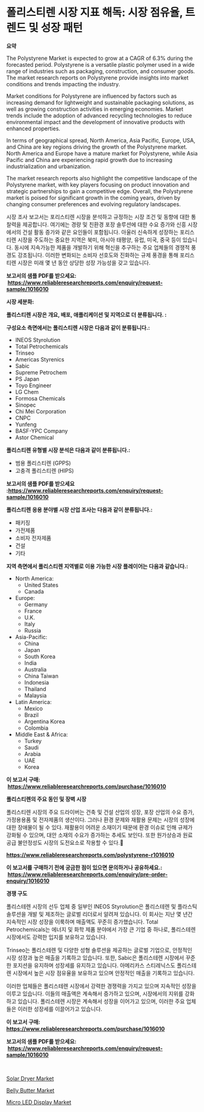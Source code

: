 <p><h1>폴리스티렌 시장 지표 해독: 시장 점유율, 트렌드 및 성장 패턴</h1></p><p><strong>요약</strong></p>
<p><p>The Polystyrene Market is expected to grow at a CAGR of 6.3% during the forecasted period. Polystyrene is a versatile plastic polymer used in a wide range of industries such as packaging, construction, and consumer goods. The market research reports on Polystyrene provide insights into market conditions and trends impacting the industry.</p><p>Market conditions for Polystyrene are influenced by factors such as increasing demand for lightweight and sustainable packaging solutions, as well as growing construction activities in emerging economies. Market trends include the adoption of advanced recycling technologies to reduce environmental impact and the development of innovative products with enhanced properties.</p><p>In terms of geographical spread, North America, Asia Pacific, Europe, USA, and China are key regions driving the growth of the Polystyrene market. North America and Europe have a mature market for Polystyrene, while Asia Pacific and China are experiencing rapid growth due to increasing industrialization and urbanization.</p><p>The market research reports also highlight the competitive landscape of the Polystyrene market, with key players focusing on product innovation and strategic partnerships to gain a competitive edge. Overall, the Polystyrene market is poised for significant growth in the coming years, driven by changing consumer preferences and evolving regulatory landscapes.</p><p>시장 조사 보고서는 포리스티렌 시장을 분석하고 규정하는 시장 조건 및 동향에 대한 통찰력을 제공합니다. 여기에는 경량 및 친환경 포장 솔루션에 대한 수요 증가와 신흥 시장에서의 건설 활동 증가와 같은 요인들이 포함됩니다. 아울러 신속하게 성장하는 포리스티렌 시장을 주도하는 중요한 지역은 북미, 아시아 태평양, 유럽, 미국, 중국 등이 있습니다. 동시에 지속가능한 제품을 개발하기 위해 혁신을 추구하는 주요 업체들의 경쟁적 풍경도 강조됩니다. 이러한 변화되는 소비자 선호도와 진화하는 규제 풍경을 통해 포리스티렌 시장은 미래 몇 년 동안 상당한 성장 가능성을 갖고 있습니다.</p></p>
<p><strong>보고서의 샘플 PDF를 받으세요: &nbsp;<a href="https://www.reliableresearchreports.com/enquiry/request-sample/1016010">https://www.reliableresearchreports.com/enquiry/request-sample/1016010</a></strong></p>
<p><strong>시장 세분화:</strong></p>
<p><strong> 폴리스티렌 시장은 개요, 배포, 애플리케이션 및 지역으로 더 분류됩니다. :</strong></p>
<p><strong>구성요소 측면에서는 폴리스티렌 시장은 다음과 같이 분류됩니다.:</strong></p>
<p><ul><li>INEOS Styrolution</li><li>Total Petrochemicals</li><li>Trinseo</li><li>Americas Styrenics</li><li>Sabic</li><li>Supreme Petrochem</li><li>PS Japan</li><li>Toyo Engineer</li><li>LG Chem</li><li>Formosa Chemicals</li><li>Sinopec</li><li>Chi Mei Corporation</li><li>CNPC</li><li>Yunfeng</li><li>BASF-YPC Company</li><li>Astor Chemical</li></ul></p>
<p><strong> 폴리스티렌 유형별 시장 분석은 다음과 같이 분류됩니다.:</strong></p>
<p><ul><li>범용 폴리스티렌 (GPPS)</li><li>고충격 폴리스티렌 (HIPS)</li></ul></p>
<p><strong>보고서의 샘플 PDF를 받으세요 :<a href="https://www.reliableresearchreports.com/enquiry/request-sample/1016010">https://www.reliableresearchreports.com/enquiry/request-sample/1016010</a></strong></p>
<p><strong> 폴리스티렌 응용 분야별 시장 산업 조사는 다음과 같이 분류됩니다.:</strong></p>
<p><ul><li>패키징</li><li>가전제품</li><li>소비자 전자제품</li><li>건설</li><li>기타</li></ul></p>
<p><strong>지역 측면에서 폴리스티렌 지역별로 이용 가능한 시장 플레이어는 다음과 같습니다.:</strong></p>
<p><ul>
    <li>
        North America:
        <ul>
            <li>United States</li>
            <li>Canada</li>
        </ul>
    </li>
    <li>
        Europe:
        <ul>
            <li>Germany</li>
            <li>France</li>
            <li>U.K.</li>
            <li>Italy</li>
            <li>Russia</li>
        </ul>
    </li>
    <li>
        Asia-Pacific:
        <ul>
            <li>China</li>
            <li>Japan</li>
            <li>South Korea</li>
            <li>India</li>
            <li>Australia</li>
            <li>China Taiwan</li>
            <li>Indonesia</li>
            <li>Thailand</li>
            <li>Malaysia</li>
        </ul>
    </li>
    <li>
        Latin America:
        <ul>
            <li>Mexico</li>
            <li>Brazil</li>
            <li>Argentina Korea</li>
            <li>Colombia</li>
        </ul>
    </li>
    <li>
        Middle East & Africa:
        <ul>
            <li>Turkey</li>
            <li>Saudi</li>
            <li>Arabia</li>
            <li>UAE</li>
            <li>Korea</li>
        </ul>
    </li>
    </ul></p>
<p><strong>이 보고서 구매: &nbsp;<a href="https://www.reliableresearchreports.com/purchase/1016010">https://www.reliableresearchreports.com/purchase/1016010</a></strong></p>
<p><strong>폴리스티렌의 주요 동인 및 장벽 시장</strong></p>
<p><p>폴리스티렌 시장의 주요 드라이버는 건축 및 건설 산업의 성장, 포장 산업의 수요 증가, 가정용용품 및 전자제품의 생산이다. 그러나 환경 문제와 재활용 문제는 시장의 성장에 대한 장애물이 될 수 있다. 재활용이 어려운 소재이기 때문에 환경 이슈로 인해 규제가 강화될 수 있으며, 대안 소재의 수요가 증가하는 추세도 보인다. 또한 원가상승과 원료 공급 불안정성도 시장의 도전요소로 작용할 수 있다.</p></p>
<p><strong><a href="https://www.reliableresearchreports.com/polystyrene-r1016010">https://www.reliableresearchreports.com/polystyrene-r1016010</a></strong></p>
<p><strong>이 보고서를 구매하기 전에 궁금한 점이 있으면 문의하거나 공유하세요.: &nbsp;<a href="https://www.reliableresearchreports.com/enquiry/pre-order-enquiry/1016010">https://www.reliableresearchreports.com/enquiry/pre-order-enquiry/1016010</a></strong></p>
<p><strong>경쟁 구도</strong></p>
<p><p>폴리스테렌 시장의 선두 업체 중 일부인 INEOS Styrolution은 폴리스테렌 및 플라스틱 솔루션을 개발 및 제조하는 글로벌 리더로서 알려져 있습니다. 이 회사는 지난 몇 년간 지속적인 시장 성장을 이룩하며 매출액도 꾸준히 증가했습니다. Total Petrochemicals는 에너지 및 화학 제품 분야에서 가장 큰 기업 중 하나로, 폴리스테렌 시장에서도 강력한 입지를 보유하고 있습니다. </p><p>Trinseo는 폴리스테렌 및 다양한 성형 솔루션을 제공하는 글로벌 기업으로, 안정적인 시장 성장과 높은 매출을 기록하고 있습니다. 또한, Sabic은 폴리스테렌 시장에서 꾸준한 포지션을 유지하며 성장세를 유지하고 있습니다. 아메리카스 스티레닉스도 폴리스테렌 시장에서 높은 시장 점유율을 보유하고 있으며 안정적인 매출을 기록하고 있습니다.</p><p>이러한 업체들은 폴리스테렌 시장에서 강력한 경쟁력을 가지고 있으며 지속적인 성장을 이루고 있습니다. 이들의 매출액은 계속해서 증가하고 있으며, 시장에서의 지위를 강화하고 있습니다. 폴리스테렌 시장은 계속해서 성장을 이어가고 있으며, 이러한 주요 업체들은 이러한 성장세를 이끌어가고 있습니다.</p></p>
<p><strong>이 보고서 구매: &nbsp; <a href="https://www.reliableresearchreports.com/purchase/1016010">https://www.reliableresearchreports.com/purchase/1016010</a></strong></p>
<p><strong>보고서의 샘플 PDF를 받으세요: &nbsp;<a href="https://www.reliableresearchreports.com/enquiry/request-sample/1016010">https://www.reliableresearchreports.com/enquiry/request-sample/1016010</a></strong><strong></strong></p>
<p>&nbsp;</p>
<p><p><a href="https://github.com/ChiragRP21/Market-Research-Report-List-4/blob/main/solar-dryer-market.md">Solar Dryer Market</a></p><p><a href="https://www.linkedin.com/pulse/belly-butter-market-research-report-its-history-forecast-2024-asapf?trackingId=XNoFT8CR6KMqc%2B5bXEQ3CQ%3D%3D">Belly Butter Market</a></p><p><a href="https://www.linkedin.com/pulse/micro-led-display-market-furnishes-information-share-trends-v0s4c?trackingId=SBs1hkSpI%2FhtQjaZG0tx3A%3D%3D">Micro LED Display Market</a></p></p>